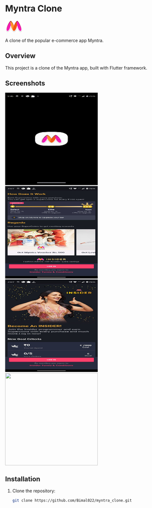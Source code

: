 # Myntra Clone

![Myntra Clone Logo](assets/myntraLogo.png)

A clone of the popular e-commerce app Myntra.

## Overview

This project is a clone of the Myntra app, built with Flutter framework.

## Screenshots
<img src="assets/ScreenShots/myntraDemo.gif" width="300" height="300">
<img src="assets/ScreenShots/ss1.jpg" width="300" height="300">
<img src="assets/ScreenShots/ss2.jpg" width="300" height="300">
<img src="assets/ScreenShots/ss3.jpg.jpg" width="300" height="300">

## Installation

1. Clone the repository:

   ```bash
   git clone https://github.com/Bimal022/myntra_clone.git
